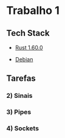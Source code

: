 # Trabalho 1

## Tech Stack

- [Rust 1.60.0](https://blog.rust-lang.org/2022/04/07/Rust-1.60.0.html)

- [Debian](https://www.debian.org/)

## Tarefas

### 2) Sinais

### 3) Pipes

### 4) Sockets